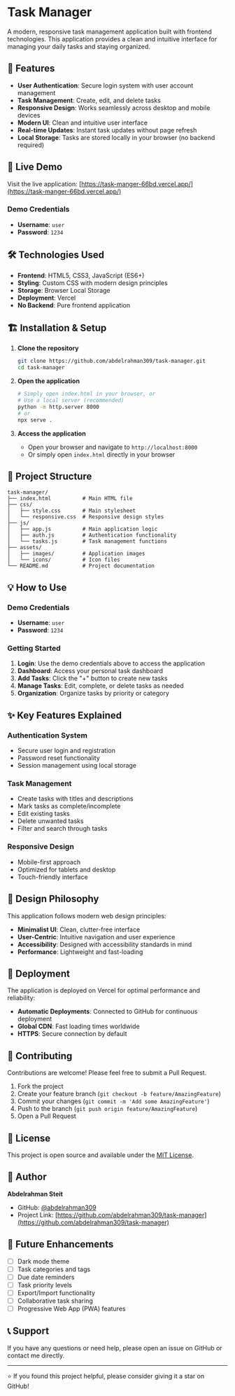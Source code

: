 # Task Manager

A modern, responsive task management application built with frontend technologies. This application provides a clean and intuitive interface for managing your daily tasks and staying organized.

## 🌟 Features

- **User Authentication**: Secure login system with user account management
- **Task Management**: Create, edit, and delete tasks
- **Responsive Design**: Works seamlessly across desktop and mobile devices
- **Modern UI**: Clean and intuitive user interface
- **Real-time Updates**: Instant task updates without page refresh
- **Local Storage**: Tasks are stored locally in your browser (no backend required)

## 🚀 Live Demo

Visit the live application: [https://task-manger-66bd.vercel.app/](https://task-manger-66bd.vercel.app/)

### Demo Credentials
- **Username**: `user`
- **Password**: `1234`

## 🛠️ Technologies Used

- **Frontend**: HTML5, CSS3, JavaScript (ES6+)
- **Styling**: Custom CSS with modern design principles
- **Storage**: Browser Local Storage
- **Deployment**: Vercel
- **No Backend**: Pure frontend application

## 🏗️ Installation & Setup

1. **Clone the repository**
   ```bash
   git clone https://github.com/abdelrahman309/task-manager.git
   cd task-manager
   ```

2. **Open the application**
   ```bash
   # Simply open index.html in your browser, or
   # Use a local server (recommended)
   python -m http.server 8000
   # or
   npx serve .
   ```

3. **Access the application**
   - Open your browser and navigate to `http://localhost:8000`
   - Or simply open `index.html` directly in your browser

## 📁 Project Structure

```
task-manager/
├── index.html          # Main HTML file
├── css/
│   ├── style.css       # Main stylesheet
│   └── responsive.css  # Responsive design styles
├── js/
│   ├── app.js          # Main application logic
│   ├── auth.js         # Authentication functionality
│   └── tasks.js        # Task management functions
├── assets/
│   ├── images/         # Application images
│   └── icons/          # Icon files
└── README.md           # Project documentation
```

## 💡 How to Use

### Demo Credentials
- **Username**: `user`
- **Password**: `1234`

### Getting Started
1. **Login**: Use the demo credentials above to access the application
2. **Dashboard**: Access your personal task dashboard
3. **Add Tasks**: Click the "+" button to create new tasks
4. **Manage Tasks**: Edit, complete, or delete tasks as needed
5. **Organization**: Organize tasks by priority or category

## ✨ Key Features Explained

### Authentication System
- Secure user login and registration
- Password reset functionality
- Session management using local storage

### Task Management
- Create tasks with titles and descriptions
- Mark tasks as complete/incomplete
- Edit existing tasks
- Delete unwanted tasks
- Filter and search through tasks

### Responsive Design
- Mobile-first approach
- Optimized for tablets and desktop
- Touch-friendly interface

## 🎨 Design Philosophy

This application follows modern web design principles:
- **Minimalist UI**: Clean, clutter-free interface
- **User-Centric**: Intuitive navigation and user experience
- **Accessibility**: Designed with accessibility standards in mind
- **Performance**: Lightweight and fast-loading

## 🚀 Deployment

The application is deployed on Vercel for optimal performance and reliability:
- **Automatic Deployments**: Connected to GitHub for continuous deployment
- **Global CDN**: Fast loading times worldwide
- **HTTPS**: Secure connection by default

## 🤝 Contributing

Contributions are welcome! Please feel free to submit a Pull Request.

1. Fork the project
2. Create your feature branch (`git checkout -b feature/AmazingFeature`)
3. Commit your changes (`git commit -m 'Add some AmazingFeature'`)
4. Push to the branch (`git push origin feature/AmazingFeature`)
5. Open a Pull Request

## 📝 License

This project is open source and available under the [MIT License](LICENSE).

## 👤 Author

**Abdelrahman Steit**
- GitHub: [@abdelrahman309](https://github.com/abdelrahman309)
- Project Link: [https://github.com/abdelrahman309/task-manager](https://github.com/abdelrahman309/task-manager)

## 🔮 Future Enhancements

- [ ] Dark mode theme
- [ ] Task categories and tags
- [ ] Due date reminders
- [ ] Task priority levels
- [ ] Export/Import functionality
- [ ] Collaborative task sharing
- [ ] Progressive Web App (PWA) features

## 📞 Support

If you have any questions or need help, please open an issue on GitHub or contact me directly.

---

⭐ If you found this project helpful, please consider giving it a star on GitHub!
